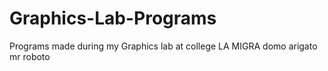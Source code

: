 # Graphics-Lab-Programs
Programs made during my Graphics lab at college
LA MIGRA
domo arigato mr roboto
